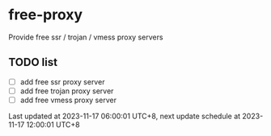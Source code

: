
# free-proxy
Provide free ssr / trojan / vmess proxy servers


## TODO list
- [ ] add free ssr proxy server
- [ ] add free trojan proxy server
- [ ] add free vmess proxy server

Last updated at 2023-11-17 06:00:01 UTC+8, next update schedule at 2023-11-17 12:00:01 UTC+8

